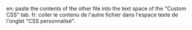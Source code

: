 en: paste the contents of the other file into the text space of the "Custom CSS" tab.
fr: coller le contenu de l'autre fichier dans l'espace texte de l'onglet "CSS personnalisé".
